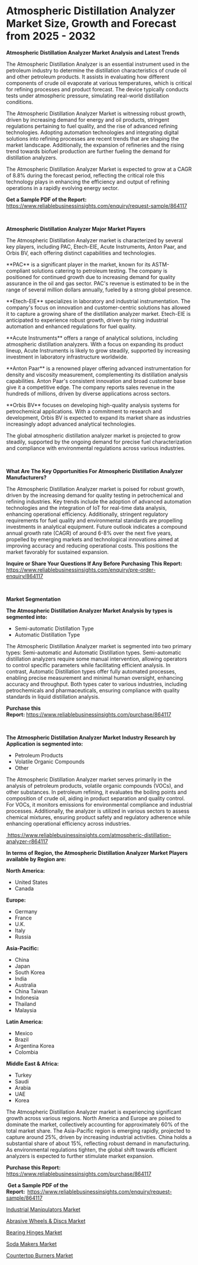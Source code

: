 <p><h1>Atmospheric Distillation Analyzer Market Size, Growth and Forecast from 2025 - 2032</h1></p><p><strong>Atmospheric Distillation Analyzer Market Analysis and Latest Trends</strong></p>
<p><p>The Atmospheric Distillation Analyzer is an essential instrument used in the petroleum industry to determine the distillation characteristics of crude oil and other petroleum products. It assists in evaluating how different components of crude oil evaporate at various temperatures, which is critical for refining processes and product forecast. The device typically conducts tests under atmospheric pressure, simulating real-world distillation conditions.</p><p>The Atmospheric Distillation Analyzer Market is witnessing robust growth, driven by increasing demand for energy and oil products, stringent regulations pertaining to fuel quality, and the rise of advanced refining technologies. Adopting automation technologies and integrating digital solutions into refining processes are recent trends that are shaping the market landscape. Additionally, the expansion of refineries and the rising trend towards biofuel production are further fueling the demand for distillation analyzers. </p><p>The Atmospheric Distillation Analyzer Market is expected to grow at a CAGR of 8.8% during the forecast period, reflecting the critical role this technology plays in enhancing the efficiency and output of refining operations in a rapidly evolving energy sector.</p></p>
<p><strong>Get a Sample PDF of the Report:&nbsp;</strong> <a href="https://www.reliablebusinessinsights.com/enquiry/request-sample/864117?utm_campaign=97&utm_medium=2&utm_source=Github&utm_content=ia&utm_term=10042025&utm_id=atmospheric-distillation-analyzer">https://www.reliablebusinessinsights.com/enquiry/request-sample/864117</a></p>
<p>&nbsp;</p>
<p><strong>Atmospheric Distillation Analyzer Major Market Players</strong></p>
<p><p>The Atmospheric Distillation Analyzer market is characterized by several key players, including PAC, Etech-EIE, Acute Instruments, Anton Paar, and Orbis BV, each offering distinct capabilities and technologies.</p><p>**PAC** is a significant player in the market, known for its ASTM-compliant solutions catering to petroleum testing. The company is positioned for continued growth due to increasing demand for quality assurance in the oil and gas sector. PAC's revenue is estimated to be in the range of several million dollars annually, fueled by a strong global presence.</p><p>**Etech-EIE** specializes in laboratory and industrial instrumentation. The company's focus on innovation and customer-centric solutions has allowed it to capture a growing share of the distillation analyzer market. Etech-EIE is anticipated to experience robust growth, driven by rising industrial automation and enhanced regulations for fuel quality.</p><p>**Acute Instruments** offers a range of analytical solutions, including atmospheric distillation analyzers. With a focus on expanding its product lineup, Acute Instruments is likely to grow steadily, supported by increasing investment in laboratory infrastructure worldwide.</p><p>**Anton Paar** is a renowned player offering advanced instrumentation for density and viscosity measurement, complementing its distillation analysis capabilities. Anton Paar's consistent innovation and broad customer base give it a competitive edge. The company reports sales revenue in the hundreds of millions, driven by diverse applications across sectors.</p><p>**Orbis BV** focuses on developing high-quality analysis systems for petrochemical applications. With a commitment to research and development, Orbis BV is expected to expand its market share as industries increasingly adopt advanced analytical technologies.</p><p>The global atmospheric distillation analyzer market is projected to grow steadily, supported by the ongoing demand for precise fuel characterization and compliance with environmental regulations across various industries.</p></p>
<p>&nbsp;</p>
<p><strong>What Are The Key Opportunities For Atmospheric Distillation Analyzer Manufacturers?</strong></p>
<p><p>The Atmospheric Distillation Analyzer market is poised for robust growth, driven by the increasing demand for quality testing in petrochemical and refining industries. Key trends include the adoption of advanced automation technologies and the integration of IoT for real-time data analysis, enhancing operational efficiency. Additionally, stringent regulatory requirements for fuel quality and environmental standards are propelling investments in analytical equipment. Future outlook indicates a compound annual growth rate (CAGR) of around 6-8% over the next five years, propelled by emerging markets and technological innovations aimed at improving accuracy and reducing operational costs. This positions the market favorably for sustained expansion.</p></p>
<p><strong>Inquire or Share Your Questions If Any Before Purchasing This Report:</strong> <a href="https://www.reliablebusinessinsights.com/enquiry/pre-order-enquiry/864117?utm_campaign=97&utm_medium=2&utm_source=Github&utm_content=ia&utm_term=10042025&utm_id=atmospheric-distillation-analyzer">https://www.reliablebusinessinsights.com/enquiry/pre-order-enquiry/864117</a></p>
<p>&nbsp;</p>
<p><strong>Market Segmentation</strong></p>
<p><strong>The Atmospheric Distillation Analyzer Market Analysis by types is segmented into:</strong></p>
<p><ul><li>Semi-automatic Distillation Type</li><li>Automatic Distillation Type</li></ul></p>
<p><p>The Atmospheric Distillation Analyzer market is segmented into two primary types: Semi-automatic and Automatic Distillation types. Semi-automatic distillation analyzers require some manual intervention, allowing operators to control specific parameters while facilitating efficient analysis. In contrast, Automatic Distillation types offer fully automated processes, enabling precise measurement and minimal human oversight, enhancing accuracy and throughput. Both types cater to various industries, including petrochemicals and pharmaceuticals, ensuring compliance with quality standards in liquid distillation analysis.</p></p>
<p><strong>Purchase this Report:&nbsp;</strong><a href="https://www.reliablebusinessinsights.com/purchase/864117?utm_campaign=97&utm_medium=2&utm_source=Github&utm_content=ia&utm_term=10042025&utm_id=atmospheric-distillation-analyzer">https://www.reliablebusinessinsights.com/purchase/864117</a></p>
<p>&nbsp;</p>
<p><strong>The Atmospheric Distillation Analyzer Market Industry Research by Application is segmented into:</strong></p>
<p><ul><li>Petroleum Products</li><li>Volatile Organic Compounds</li><li>Other</li></ul></p>
<p><p>The Atmospheric Distillation Analyzer market serves primarily in the analysis of petroleum products, volatile organic compounds (VOCs), and other substances. In petroleum refining, it evaluates the boiling points and composition of crude oil, aiding in product separation and quality control. For VOCs, it monitors emissions for environmental compliance and industrial processes. Additionally, the analyzer is utilized in various sectors to assess chemical mixtures, ensuring product safety and regulatory adherence while enhancing operational efficiency across industries.</p></p>
<p><a href="https://www.reliablebusinessinsights.com/atmospheric-distillation-analyzer-r864117?utm_campaign=97&utm_medium=2&utm_source=Github&utm_content=ia&utm_term=10042025&utm_id=atmospheric-distillation-analyzer">&nbsp;https://www.reliablebusinessinsights.com/atmospheric-distillation-analyzer-r864117</a></p>
<p><strong>In terms of Region, the Atmospheric Distillation Analyzer Market Players available by Region are:</strong></p>
<p>
    <p> <strong> North America: </strong>
        <ul>
            <li>United States</li>
            <li>Canada</li>
        </ul>
        </p> 
    <p> <strong> Europe: </strong>
        <ul>
            <li>Germany</li>
            <li>France</li>
            <li>U.K.</li>
            <li>Italy</li>
            <li>Russia</li>
        </ul>
        </p> 
    <p> <strong> Asia-Pacific: </strong>
        <ul>
            <li>China</li>
            <li>Japan</li>
            <li>South Korea</li>
            <li>India</li>
            <li>Australia</li>
            <li>China Taiwan</li>
            <li>Indonesia</li>
            <li>Thailand</li>
            <li>Malaysia</li>
        </ul>
        </p> 
    <p> <strong> Latin America: </strong>
        <ul>
            <li>Mexico</li>
            <li>Brazil</li>
            <li>Argentina Korea</li>
            <li>Colombia</li>
        </ul>
        </p> 
    <p> <strong> Middle East & Africa: </strong>
        <ul>
            <li>Turkey</li>
            <li>Saudi</li>
            <li>Arabia</li>
            <li>UAE</li>
            <li>Korea</li>
        </ul>
    </p>
    </p>
<p><p>The Atmospheric Distillation Analyzer market is experiencing significant growth across various regions. North America and Europe are poised to dominate the market, collectively accounting for approximately 60% of the total market share. The Asia-Pacific region is emerging rapidly, projected to capture around 25%, driven by increasing industrial activities. China holds a substantial share of about 15%, reflecting robust demand in manufacturing. As environmental regulations tighten, the global shift towards efficient analyzers is expected to further stimulate market expansion.</p></p>
<p><strong>Purchase this Report: </strong><a href="https://www.reliablebusinessinsights.com/purchase/864117?utm_campaign=97&utm_medium=2&utm_source=Github&utm_content=ia&utm_term=10042025&utm_id=atmospheric-distillation-analyzer">https://www.reliablebusinessinsights.com/purchase/864117</a></p>
<p>&nbsp;<strong>Get a Sample PDF of the Report:&nbsp;&nbsp;</strong><a href="https://www.reliablebusinessinsights.com/enquiry/request-sample/864117?utm_campaign=97&utm_medium=2&utm_source=Github&utm_content=ia&utm_term=10042025&utm_id=atmospheric-distillation-analyzer">https://www.reliablebusinessinsights.com/enquiry/request-sample/864117</a></p>
<p><strong></strong></p>
<p><p><a href="https://github.com/dusektwinec3/Market-Research-Report-List-1/blob/main/industrial-manipulators-market.md?utm_campaign=97&utm_medium=2&utm_source=Github&utm_content=ia&utm_term=10042025&utm_id=atmospheric-distillation-analyzer">Industrial Manipulators Market</a></p><p><a href="https://github.com/nwogudimouix/Market-Research-Report-List-1/blob/main/abrasive-wheels-discs-market.md?utm_campaign=97&utm_medium=2&utm_source=Github&utm_content=ia&utm_term=10042025&utm_id=atmospheric-distillation-analyzer">Abrasive Wheels & Discs Market</a></p><p><a href="https://github.com/luhleickov/Market-Research-Report-List-1/blob/main/bearing-hinges-market.md?utm_campaign=97&utm_medium=2&utm_source=Github&utm_content=ia&utm_term=10042025&utm_id=atmospheric-distillation-analyzer">Bearing Hinges Market</a></p><p><a href="https://github.com/elceryaneik/Market-Research-Report-List-1/blob/main/soda-makers-market.md?utm_campaign=97&utm_medium=2&utm_source=Github&utm_content=ia&utm_term=10042025&utm_id=atmospheric-distillation-analyzer">Soda Makers Market</a></p><p><a href="https://github.com/sukeldrage0g/Market-Research-Report-List-1/blob/main/countertop-burners-market.md?utm_campaign=97&utm_medium=2&utm_source=Github&utm_content=ia&utm_term=10042025&utm_id=atmospheric-distillation-analyzer">Countertop Burners Market</a></p></p>